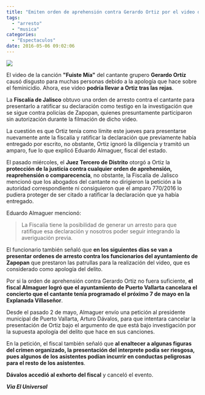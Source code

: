 ```yaml
---
title: "Emiten orden de aprehensión contra Gerardo Ortiz por el video de Fuiste Mía"
tags:
  - "arresto"
  - "musica"
categories:
  - "Espectaculos"
date: 2016-05-06 09:02:06
---
```

![](/images/gerardo.jpg)

El video de la canción **"Fuiste Mía"** del cantante grupero **Gerardo Ortíz** causó disgusto para muchas personas debido a la apología que hace sobre el feminicidio. Ahora, ese video **podría llevar a Ortiz tras las rejas**.

La **Fiscalía de Jalisco** obtuvo una orden de arresto contra el cantante para presentarlo a ratificar su declaración como testigo en la investigación que se sigue contra policías de Zapopan, quienes presuntamente participaron sin autorización durante la filmación de dicho video.

La cuestión es que Ortiz tenía como límite este jueves para presentarse nuevamente ante la fiscalía y ratificar la declaración que previamente había entregado por escrito, no obstante, Ortiz ignoró la diligencia y tramitó un amparo, fue lo que explicó Eduardo Almaguer, fiscal del estado.

El pasado miércoles, el **Juez Tercero de Distrito** otorgó a Ortiz la **protección de la justicia contra cualquier orden de aprehensión, reaprehensión o comparecencia**, no obstante, la Fiscalía de Jalisco mencionó que los abogados del cantante no dirigieron la petición a la autoridad correspondiente ni consiguieron que el amparo 770/2016 lo pudiera proteger de ser citado a ratificar la declaración que ya había entregado.

Eduardo Almaguer mencionó:

>La Fiscalía tiene la posibilidad de generar un arresto para que ratifique esa declaración y nosotros poder seguir integrando la averiguación previa.

El funcionario también señaló que **en los siguientes días se van a presentar ordenes de arresto contra los funcionarios del ayuntamiento de Zapopan** que prestaron las patrullas para la realización del video, que es considerado como apología del delito.

Por si la orden de aprehensión contra Gerardo Ortiz no fuera suficiente, **el fiscal Almaguer logró que el ayuntamiento de Puerto Vallarta cancelara el concierto que el cantante tenía programado el próximo 7 de mayo en la Explanada Villaseñor**.

Desde el pasado 2 de mayo, Almaguer envío una petición al presidente municipal de Puerto Vallarta, Arturo Dávalos, para que intentara cancelar la presentación de Ortiz bajo el argumento de que está bajo investigación por la supuesta apología del delito que hace en sus canciones.

En la petición, el fiscal también señaló que **al enaltecer a algunas figuras del crimen organizado, la presentación del interprete podía ser riesgosa, pues algunos de los asistentes podían incurrir en conductas peligrosas para el resto de los asistentes**.

**Dávalos accedió al exhorto del fiscal** y canceló el evento.

***Via El Universal***
